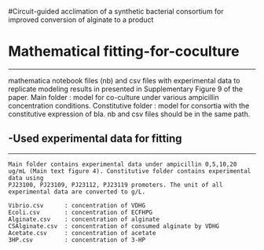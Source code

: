 #Circuit-guided acclimation of a synthetic bacterial consortium for improved conversion of alginate to a product

# Mathematical fitting-for-coculture
---------------------

mathematica notebook files (nb) and csv files with experimental data to replicate modeling results in presented in Supplementary Figure 9 of the paper.
Main folder : model for co-culture under various ampicillin concentration conditions.
Constitutive folder : model for consortia with the constitutive expression of bla.
nb and csv files should be in the same path.

## -Used experimental data for fitting
---------------------
 
 
    Main folder contains experimental data under ampicillin 0,5,10,20 ug/mL (Main text figure 4). Constitutive folder contains experimental data using 
    PJ23100, PJ23109, PJ23112, PJ23119 promoters. The unit of all experimental data are converted to g/L.
    
    Vibrio.csv      : concentration of VDHG
    Ecoli.csv       : concentration of ECFHPG
    Alginate.csv    : concentration of alginate
    CSAlginate.csv  : concentration of consumed alginate by VDHG
    Acetate.csv     : concentration of acetate
    3HP.csv         : concentration of 3-HP
